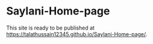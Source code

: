 # Saylani-Home-page
This site is ready to be published at https://talathussain12345.github.io/Saylani-Home-page/.

